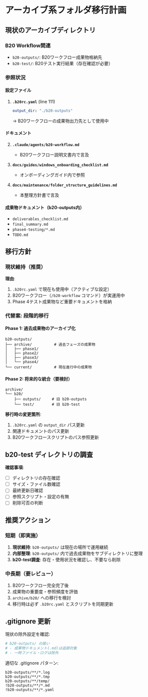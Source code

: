 # アーカイブ系フォルダ移行計画

## 現状のアーカイブディレクトリ

### B20 Workflow関連
- `b20-outputs/`: B20ワークフロー成果物格納先
- `b20-test/`: B20テスト実行結果（存在確認が必要）

### 参照状況

#### 設定ファイル
1. **`.b20rc.yaml`** (line 111)
   ```yaml
   output_dir: "./b20-outputs"
   ```
   → B20ワークフローの成果物出力先として使用中

#### ドキュメント
2. **`.claude/agents/b20-workflow.md`**
   - B20ワークフロー説明文書内で言及

3. **`docs/guides/windows_onboarding_checklist.md`**
   - オンボーディングガイド内で参照

4. **`docs/maintenance/folder_structure_guidelines.md`**
   - 本整理方針書で言及

#### 成果物ドキュメント（b20-outputs内）
- `deliverables_checklist.md`
- `final_summary.md`
- `phase4-testing/*.md`
- `TODO.md`

## 移行方針

### 現状維持（推奨）
**理由**:
1. `.b20rc.yaml` で現在も使用中（アクティブな設定）
2. B20ワークフロー（`/b20-workflow` コマンド）が実運用中
3. Phase 4テスト成果物など重要ドキュメントを格納

### 代替案: 段階的移行

#### Phase 1: 過去成果物のアーカイブ化
```
b20-outputs/
├── archive/          # 過去フェーズの成果物
│   ├── phase1/
│   ├── phase2/
│   ├── phase3/
│   └── phase4/
└── current/          # 現在進行中の成果物
```

#### Phase 2: 将来的な統合（要検討）
```
archive/
└── b20/
    ├── outputs/     # 旧 b20-outputs
    └── test/        # 旧 b20-test
```

**移行時の変更箇所**:
1. `.b20rc.yaml` の `output_dir` パス更新
2. 関連ドキュメントのパス更新
3. B20ワークフロースクリプトのパス参照更新

## b20-test ディレクトリの調査

**確認事項**:
- [ ] ディレクトリの存在確認
- [ ] サイズ・ファイル数確認
- [ ] 最終更新日確認
- [ ] 参照スクリプト・設定の有無
- [ ] 削除可否の判断

## 推奨アクション

### 短期（即実施）
1. **現状維持**: `b20-outputs/` は現在の場所で運用継続
2. **内部整理**: `b20-outputs/` 内で過去成果物をサブディレクトリに整理
3. **b20-test調査**: 存在・使用状況を確認し、不要なら削除

### 中長期（要レビュー）
1. B20ワークフロー完全完了後
2. 成果物の重要度・参照頻度を評価
3. `archive/b20/` への移行を検討
4. 移行時は必ず `.b20rc.yaml` とスクリプトを同期更新

## .gitignore 更新

現状の除外設定を確認:
```bash
# b20-outputs/ の扱い
# - 成果物ドキュメント(.md)は追跡対象
# - 一時ファイル・ログは除外
```

適切な .gitignore パターン:
```
b20-outputs/**/*.log
b20-outputs/**/*.tmp
b20-outputs/**/temp/
!b20-outputs/**/*.md
!b20-outputs/**/*.yaml
```
